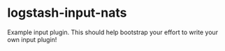 # logstash-input-nats
Example input plugin. This should help bootstrap your effort to write your own input plugin!
